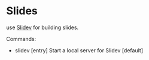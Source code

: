 # Slides

use [Slidev](https://sli.dev/) for building slides.

Commands:

- slidev [entry]             Start a local server for Slidev           [default]